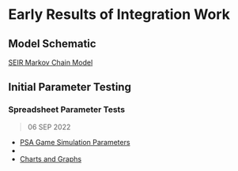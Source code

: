 # Early Results of Integration Work

## Model Schematic

[SEIR Markov Chain Model](https://www.yworks.com/yed-live/?file=https://gist.githubusercontent.com/mwmckenzie/3c262e64cd7e4424b9fdc28e318504ea/raw/ab0337ed3f4d5ef35c59b76b47989b951c66b22e/SEIR%20Markov%20Chain%20Model)

## Initial Parameter Testing

### Spreadsheet Parameter Tests 

> 06 SEP 2022

- [PSA Game Simulation Parameters](/json/parameters/SeirModelParams_PsaGame_2022-09-06-1049.json)
- 
- [Charts and Graphs](https://app.powerbi.com/view?r=eyJrIjoiYjYxNzI1NzgtNGM1Yi00NWU0LThjZjYtMTgwYjQ3NmQ0Y2QzIiwidCI6ImU3MGJkMWNmLTM0OTEtNGNmNy1iYWYyLTViMWE0N2IzOWY0NCIsImMiOjF9)
